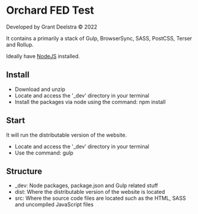 # Orchard FED Test
Developed by Grant Deelstra &copy; 2022

It contains a primarily a stack of Gulp, BrowserSync, SASS, PostCSS, Terser and Rollup.

Ideally have [NodeJS]('https://nodejs.org') installed.

## Install
- Download and unzip
- Locate and access the '_dev' directory in your terminal
- Install the packages via node using the command: npm install

## Start

It will run the distributable version of the website.

- Locate and access the '_dev' directory in your terminal
- Use the command: gulp

## Structure

- _dev: Node packages, package.json and Gulp related stuff
- dist: Where the distributable version of the website is located
- src: Where the source code files are located such as the HTML, SASS and uncompiled JavaScript files